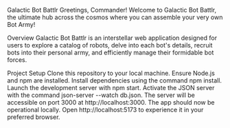 Galactic Bot Battlr
Greetings, Commander! Welcome to Galactic Bot Battlr, the ultimate hub across the cosmos where you can assemble your very own Bot Army!

Overview
Galactic Bot Battlr is an interstellar web application designed for users to explore a catalog of robots, delve into each bot's details, recruit bots into their personal army, and efficiently manage their formidable bot forces.

Project Setup
Clone this repository to your local machine.
Ensure Node.js and npm are installed.
Install dependencies using the command npm install.
Launch the development server with npm start.
Activate the JSON server with the command json-server --watch db.json. The server will be accessible on port 3000 at http://localhost:3000.
The app should now be operational locally. Open http://localhost:5173 to experience it in your preferred browser.
